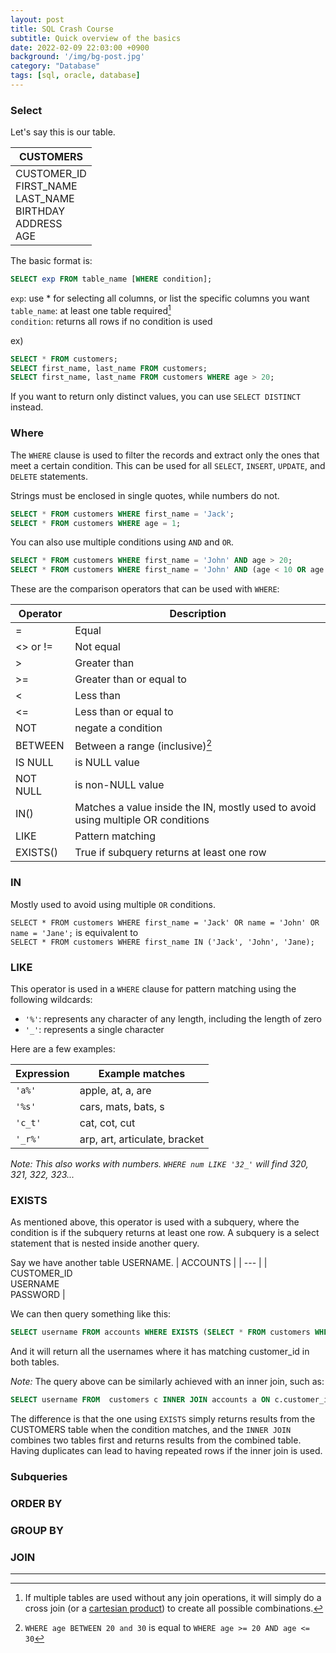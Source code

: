 ```yaml
---
layout: post
title: SQL Crash Course
subtitle: Quick overview of the basics
date: 2022-02-09 22:03:00 +0900
background: '/img/bg-post.jpg'
category: "Database"
tags: [sql, oracle, database]
---
```


### Select

Let's say this is our table.

| CUSTOMERS |
| --- |
| CUSTOMER_ID<br>FIRST_NAME<br>LAST_NAME<br>BIRTHDAY<br>ADDRESS<br>AGE |


The basic format is:
```sql
SELECT exp FROM table_name [WHERE condition];
```

`exp`: use * for selecting all columns, or list the specific columns you want  
`table_name`: at least one table required[^1]  
`condition`: returns all rows if no condition is used

ex)
```sql
SELECT * FROM customers;
SELECT first_name, last_name FROM customers;
SELECT first_name, last_name FROM customers WHERE age > 20;
```

If you want to return only distinct values, you can use `SELECT DISTINCT` instead.

### Where
The `WHERE` clause is used to filter the records and extract only the ones that meet a certain condition. This can be used for all `SELECT`, `INSERT`, `UPDATE`, and `DELETE` statements.

Strings must be enclosed in single quotes, while numbers do not.
```sql
SELECT * FROM customers WHERE first_name = 'Jack';
SELECT * FROM customers WHERE age = 1;
```

You can also use multiple conditions using `AND` and `OR`.
```sql
SELECT * FROM customers WHERE first_name = 'John' AND age > 20;
SELECT * FROM customers WHERE first_name = 'John' AND (age < 10 OR age > 30);
```

These are the comparison operators that can be used with `WHERE`:  

| Operator | Description |
| --- | --- |
| = | Equal |
| <> or != | Not equal |
| > | Greater than |
| >= | Greater than or equal to |
| < | Less than |
| <= | Less than or equal to |
| NOT | negate a condition |
| BETWEEN | Between a range (inclusive)[^2] |
| IS NULL | is NULL value |
| NOT NULL | is  non-NULL value |
| IN() | Matches a value inside the IN, mostly used to avoid using multiple OR conditions |
| LIKE | Pattern matching |
| EXISTS() | True if subquery returns at least one row |  


### IN
Mostly used to avoid using multiple `OR` conditions.

`SELECT * FROM customers WHERE first_name = 'Jack' OR name = 'John' OR name = 'Jane';` is equivalent to   
`SELECT * FROM customers WHERE first_name IN ('Jack', 'John', 'Jane);`

### LIKE
This operator is used in a `WHERE` clause for pattern matching using the following wildcards:
* `'%'`: represents any character of any length, including the length of zero
* `'_'`: represents a single character

Here are a few examples:  

| Expression | Example matches |
| --- | --- |
| `'a%'` | apple, at, a, are |
| `'%s'` | cars, mats, bats, s |
| `'c_t'` | cat, cot, cut |
| `'_r%'` | arp, art, articulate, bracket |


*Note: This also works with numbers. `WHERE num LIKE '32_'` will find 320, 321, 322, 323...*

### EXISTS
As mentioned above, this operator is used with a subquery, where the condition is if the subquery returns at least one row. A subquery is a select statement that is nested inside another query.

Say we have another table USERNAME.
| ACCOUNTS |
| --- |
| CUSTOMER_ID<br>USERNAME<br>PASSWORD |

We can then query something like this:
```sql
SELECT username FROM accounts WHERE EXISTS (SELECT * FROM customers WHERE customers.customer_id = accounts.customer_id);
```
And it will return all the usernames where it has matching customer_id in both tables.

*Note:* The query above can be similarly achieved with an inner join, such as:
```sql
SELECT username FROM  customers c INNER JOIN accounts a ON c.customer_id = a.customer_id;
```

The difference is that the one using `EXISTS` simply returns results from the CUSTOMERS table when the condition matches, and the `INNER JOIN` combines two tables first and returns results from the combined table. Having duplicates can lead to having repeated rows if the inner join is used.

### Subqueries

### ORDER BY

### GROUP BY

### JOIN




---
[^1]: If multiple tables are used without any join operations, it will simply do a cross join (or a [cartesian product](https://en.wikipedia.org/wiki/Cartesian_product)) to create all possible combinations.
[^2]: `WHERE age BETWEEN 20 and 30` is equal to `WHERE age >= 20 AND age <= 30`
